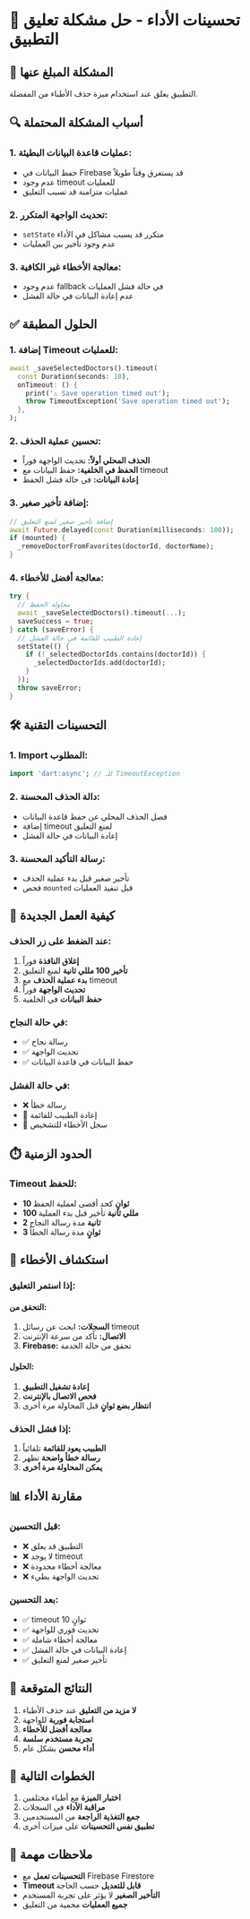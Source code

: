 # 🚀 تحسينات الأداء - حل مشكلة تعليق التطبيق

## 🚨 **المشكلة المبلغ عنها**

التطبيق يعلق عند استخدام ميزة حذف الأطباء من المفضلة.

## 🔍 **أسباب المشكلة المحتملة**

### **1. عمليات قاعدة البيانات البطيئة:**
- حفظ البيانات في Firebase قد يستغرق وقتاً طويلاً
- عدم وجود timeout للعمليات
- عمليات متزامنة قد تسبب التعليق

### **2. تحديث الواجهة المتكرر:**
- `setState` متكرر قد يسبب مشاكل في الأداء
- عدم وجود تأخير بين العمليات

### **3. معالجة الأخطاء غير الكافية:**
- عدم وجود fallback في حالة فشل العمليات
- عدم إعادة البيانات في حالة الفشل

## ✅ **الحلول المطبقة**

### **1. إضافة Timeout للعمليات:**
```dart
await _saveSelectedDoctors().timeout(
  const Duration(seconds: 10),
  onTimeout: () {
    print('⚠️ Save operation timed out');
    throw TimeoutException('Save operation timed out');
  },
);
```

### **2. تحسين عملية الحذف:**
- **الحذف المحلي أولاً:** تحديث الواجهة فوراً
- **الحفظ في الخلفية:** حفظ البيانات مع timeout
- **إعادة البيانات:** في حالة فشل الحفظ

### **3. إضافة تأخير صغير:**
```dart
// إضافة تأخير صغير لمنع التعليق
await Future.delayed(const Duration(milliseconds: 100));
if (mounted) {
  _removeDoctorFromFavorites(doctorId, doctorName);
}
```

### **4. معالجة أفضل للأخطاء:**
```dart
try {
  // محاولة الحفظ
  await _saveSelectedDoctors().timeout(...);
  saveSuccess = true;
} catch (saveError) {
  // إعادة الطبيب للقائمة في حالة الفشل
  setState(() {
    if (!_selectedDoctorIds.contains(doctorId)) {
      _selectedDoctorIds.add(doctorId);
    }
  });
  throw saveError;
}
```

## 🛠️ **التحسينات التقنية**

### **1. Import المطلوب:**
```dart
import 'dart:async'; // للـ TimeoutException
```

### **2. دالة الحذف المحسنة:**
- فصل الحذف المحلي عن حفظ قاعدة البيانات
- إضافة timeout لمنع التعليق
- إعادة البيانات في حالة الفشل

### **3. رسالة التأكيد المحسنة:**
- تأخير صغير قبل بدء عملية الحذف
- فحص `mounted` قبل تنفيذ العمليات

## 📱 **كيفية العمل الجديدة**

### **عند الضغط على زر الحذف:**
1. **إغلاق النافذة** فوراً
2. **تأخير 100 مللي ثانية** لمنع التعليق
3. **بدء عملية الحذف** مع timeout
4. **تحديث الواجهة** فوراً
5. **حفظ البيانات** في الخلفية

### **في حالة النجاح:**
- ✅ رسالة نجاح
- ✅ تحديث الواجهة
- ✅ حفظ البيانات في قاعدة البيانات

### **في حالة الفشل:**
- ❌ رسالة خطأ
- 🔄 إعادة الطبيب للقائمة
- 📝 سجل الأخطاء للتشخيص

## ⏱️ **الحدود الزمنية**

### **Timeout للحفظ:**
- **10 ثوانٍ** كحد أقصى لعملية الحفظ
- **100 مللي ثانية** تأخير قبل بدء العملية
- **2 ثانية** مدة رسالة النجاح
- **3 ثوانٍ** مدة رسالة الخطأ

## 🔧 **استكشاف الأخطاء**

### **إذا استمر التعليق:**

#### **التحقق من:**
1. **السجلات:** ابحث عن رسائل timeout
2. **الاتصال:** تأكد من سرعة الإنترنت
3. **Firebase:** تحقق من حالة الخدمة

#### **الحلول:**
1. **إعادة تشغيل التطبيق**
2. **فحص الاتصال بالإنترنت**
3. **انتظار بضع ثوانٍ** قبل المحاولة مرة أخرى

### **إذا فشل الحذف:**
1. **الطبيب يعود للقائمة** تلقائياً
2. **رسالة خطأ واضحة** تظهر
3. **يمكن المحاولة مرة أخرى**

## 📊 **مقارنة الأداء**

### **قبل التحسين:**
- ❌ التطبيق قد يعلق
- ❌ لا يوجد timeout
- ❌ معالجة أخطاء محدودة
- ❌ تحديث الواجهة بطيء

### **بعد التحسين:**
- ✅ timeout 10 ثوانٍ
- ✅ تحديث فوري للواجهة
- ✅ معالجة أخطاء شاملة
- ✅ إعادة البيانات في حالة الفشل
- ✅ تأخير صغير لمنع التعليق

## 🎯 **النتائج المتوقعة**

1. **لا مزيد من التعليق** عند حذف الأطباء
2. **استجابة فورية** للواجهة
3. **معالجة أفضل للأخطاء**
4. **تجربة مستخدم سلسة**
5. **أداء محسن** بشكل عام

## 🚀 **الخطوات التالية**

1. **اختبار الميزة** مع أطباء مختلفين
2. **مراقبة الأداء** في السجلات
3. **جمع التغذية الراجعة** من المستخدمين
4. **تطبيق نفس التحسينات** على ميزات أخرى

## 📝 **ملاحظات مهمة**

- **التحسينات تعمل** مع Firebase Firestore
- **Timeout قابل للتعديل** حسب الحاجة
- **التأخير الصغير** لا يؤثر على تجربة المستخدم
- **جميع العمليات** محمية من التعليق
